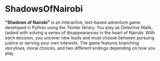 # ShadowsOfNairobi
 **"Shadows of Nairobi"** is an interactive, text-based adventure game developed in Python using the Tkinter library. You play as Detective Malik, tasked with solving a series of disappearances in the heart of Nairobi. With each decision, you uncover new leads and must choose between pursuing justice or serving your own interests. The game features branching storylines, moral choices, and two different endings depending on how you play.
